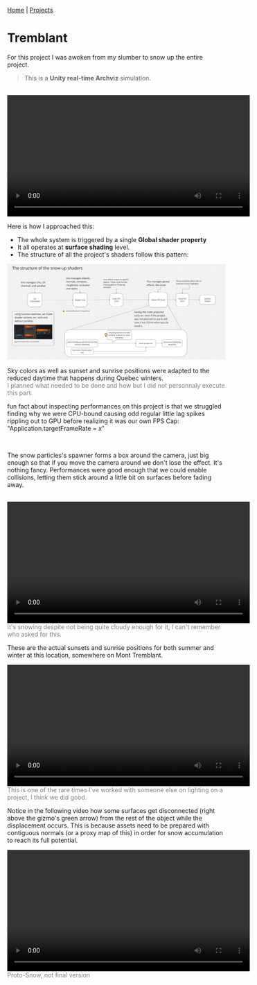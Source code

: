 [Home](index.md) | [Projects](Projects.md) 

# Tremblant

For this project I was awoken from my slumber to snow up the entire project. 

>This is a **Unity real-time Archviz** simulation.

<br/>

<video controls width="560" style="display: block; margin: 0 auto;">
  <source src="Projects/Tremblant/PortfolioTremblant.mp4" type="video/mp4">
</video>
<span style="color: gray;"></span>  


Here is how I approached this:  
- The whole system is triggered by a single **Global shader property**  
- It all operates at **surface shading** level.  
- The structure of all the project's shaders follow this pattern:  
<img src="Projects/Tremblant/StructureofSnowup.PNG" alt="Structure" style="height: auto; width: auto">  
<span style="color: gray;"></span>

<br/>

Sky colors as well as sunset and sunrise positions were adapted to the reduced daytime that happens during Quebec winters.  
 <span style="color: gray;">I planned what needed to be done and how but I did not personnaly execute this part. </span>

fun fact about inspecting performances on this project is that we struggled finding why we were CPU-bound causing odd regular little lag spikes rippling out to GPU before realizing it was our own FPS Cap: "Application.targetFrameRate = *x*"



<br/>

The snow particles's spawner forms a box around the camera, just big enough so that if you move the camera around we don't lose the effect. It's nothing fancy. Performances were good enough that we could enable collisions, letting them stick around a little bit on surfaces before fading away.  

<br/>

<video controls width="560" style="display: block; margin: 0 auto;">
  <source src="Projects/Tremblant/PortfolioTremblant2.mp4" type="video/mp4">
</video>
<span style="color: gray;">It's snowing despite not being quite cloudy enough for it, I can't remember who asked for this.</span>  

<br/>

These are the actual sunsets and sunrise positions for both summer and winter at this location, somewhere on Mont Tremblant.  

<video controls width="560" style="display: block; margin: 0 auto;">
  <source src="Projects/Tremblant/PortfolioTremblant3.mp4" type="video/mp4">
</video>
<span style="color: gray;">This is one of the rare times I've worked with someone else on lighting on a project, I think we did good.</span>  

<br/>

Notice in the following video how some surfaces get disconnected (right above the gizmo's green arrow) from the rest of the object while the displacement occurs. This is because assets need to be prepared with contiguous normals (or a proxy map of this) in order for snow accumulation to reach its full potential.  

<video controls width="560" style="display: block; margin: 0 auto;">
  <source src="Projects/Tremblant/Snow.mp4" type="video/mp4">
</video>
<span style="color: gray;">Proto-Snow, not final version</span>  

<br/>
